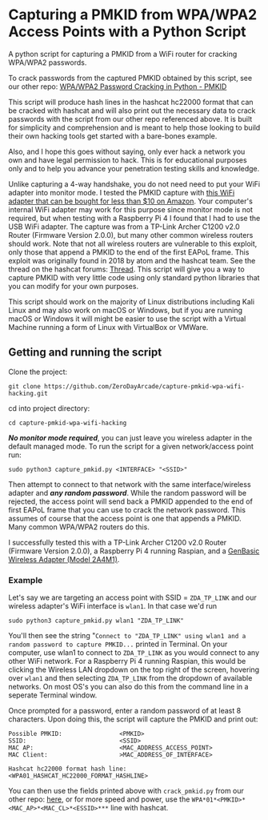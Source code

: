 # Capturing a PMKID from WPA/WPA2 Access Points with a Python Script
A python script for capturing a PMKID from a WiFi router for cracking WPA/WPA2 passwords.

To crack passwords from the captured PMKID obtained by this script, see our other repo:
<a href="https://github.com/ZeroDayArcade/wpa-password-cracking-with-pmkid">WPA/WPA2 Password Cracking in Python - PMKID</a>

This script will produce hash lines in the hashcat hc22000 format that can be cracked with hashcat and will also print out the necessary data to crack passwords with the script from our other repo referenced above. It is built for simplicity and comprehension and is meant to help those looking to build their own hacking tools get started with a bare-bones example.

Also, and I hope this goes without saying, only ever hack a network you own and have legal permission to hack. This is for educational purposes only and to help you advance your penetration testing skills and knowledge. 

Unlike capturing a 4-way handshake, you do not need need to put your WiFi adapter into monitor mode. I tested the PMKID capture with <a href="https://www.amazon.com/GenBasic-Wireless-Network-Dongle-Adapter/dp/B0BNFKJPXS/">this WiFi adapter that can be bought for less than $10 on Amazon</a>. Your computer's internal WiFi adapter may work for this purpose since monitor mode is not required, but when testing with a Raspberry Pi 4 I found that I had to use the USB WiFi adapter. The capture was from a TP-Link Archer C1200 v2.0 Router (Firmware Version 2.0.0), but many other common wireless routers should work. Note that not all wireless routers are vulnerable to this exploit, only those that append a PMKID to the end of the first EAPoL frame. This exploit was originally found in 2018 by atom and the hashcat team. See the thread on the hashcat forums: <a href="https://hashcat.net/forum/thread-7717.html">Thread</a>. This script will give you a way to capture PMKID with very little code using only standard python libraries that you can modify for your own purposes. 

This script should work on the majority of Linux distributions including Kali Linux and may also work on macOS or Windows, but if you are running macOS or Windows it will might be easier to use the script with a Virtual Machine running a form of Linux with VirtualBox or VMWare. 

## Getting and running the script
Clone the project:
```
git clone https://github.com/ZeroDayArcade/capture-pmkid-wpa-wifi-hacking.git
```
cd into project directory:
```
cd capture-pmkid-wpa-wifi-hacking
```
***No monitor mode required***, you can just leave you wireless adapter in the default managed mode. To run the script for a given network/access point run:
```
sudo python3 capture_pmkid.py <INTERFACE> "<SSID>"
```
Then attempt to connect to that network with the same interface/wireless adapter and ***any random password***. While the random password will be rejected, the access point will send back a PMKID appended to the end of first EAPoL frame that you can use to crack the network password. This assumes of course that the access point is one that appends a PMKID. Many common WPA/WPA2 routers do this. 

I successfully tested this with a TP-Link Archer C1200 v2.0 Router (Firmware Version 2.0.0), a Raspberry Pi 4 running Raspian, and a <a href="https://www.amazon.com/GenBasic-Wireless-Network-Dongle-Adapter/dp/B0BNFKJPXS/">GenBasic Wireless Adapter (Model 2A4M1)</a>.

### Example ###

Let's say we are targeting an access point with SSID = `ZDA_TP_LINK` and our wireless adapter's WiFi interface is `wlan1`. In that case we'd run
```
sudo python3 capture_pmkid.py wlan1 "ZDA_TP_LINK"
```
You'll then see the string "`Connect to "ZDA_TP_LINK" using wlan1 and a random password to capture PMKID...` printed in Terminal. On your computer, use wlan1 to connect to `ZDA_TP_LINK` as you would connect to any other WiFi network. For a Raspberry Pi 4 running Raspian, this would be clicking the Wireless LAN dropdown on the top right of the screen, hovering over `wlan1` and then selecting `ZDA_TP_LINK` from the dropdown of available networks. On most OS's you can also do this from the command line in a seperate Terminal window. 

Once prompted for a password, enter a random password of at least 8 characters. Upon doing this, the script will capture the PMKID and print out:
```
Possible PMKID:                <PMKID>
SSID:                          <SSID>
MAC AP:                        <MAC_ADDRESS_ACCESS_POINT>
MAC Client:                    >MAC_ADDRESS_OF_INTERFACE>

Hashcat hc22000 format hash line:
<WPA01_HASHCAT_HC22000_FORMAT_HASHLINE>
```

You can then use the fields printed above with `crack_pmkid.py` from our other repo: <a href="https://github.com/ZeroDayArcade/wpa-password-cracking-with-pmkid/">here</a>, or for more speed and power, use the `WPA*01*<PMKID>*<MAC_AP>*<MAC_CL>*<ESSID>***` line with hashcat.
